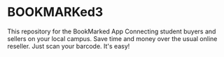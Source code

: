 # BOOKMARKed3
This repository for the BookMarked App Connecting student buyers and sellers on your local campus. Save time and money over the usual online reseller. Just scan your barcode.
It's easy!

